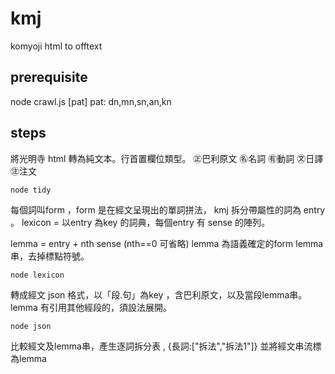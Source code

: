 # kmj
komyoji html to offtext

## prerequisite
node crawl.js [pat]
pat: dn,mn,sn,an,kn

## steps

將光明寺 html 轉為純文本。行首置欄位類型。
㊣巴利原文 ㊔名詞 ㊒動詞 ㉆日譯 ㊟注文

    node tidy  



每個詞叫form ，form 是在經文呈現出的單詞拼法，
kmj 拆分帶屬性的詞為 entry 。
lexicon = 以entry 為key 的詞典，每個entry 有 sense 的陣列。

lemma = entry + nth sense (nth==0 可省略) lemma 為語義確定的form
lemma串，去掉標點符號。

    node lexicon 

轉成經文 json 格式，以「段.句」為key ，含巴利原文，以及當段lemma串。
lemma 有引用其他經段的，須設法展開。

    node json

比較經文及lemma串，產生逐詞拆分表 , {長詞:["拆法","拆法1"]}
並將經文串流標為lemma